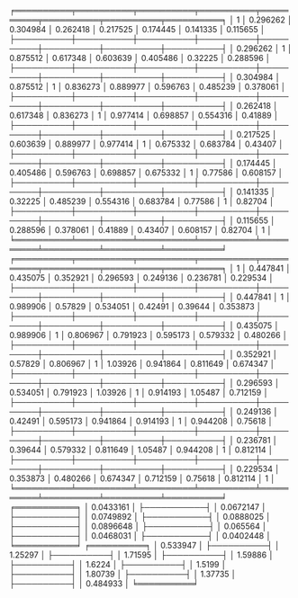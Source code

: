 ╒══════════╤══════════╤══════════╤══════════╤══════════╤══════════╤══════════╤══════════╕
│ 1        │ 0.296262 │ 0.304984 │ 0.262418 │ 0.217525 │ 0.174445 │ 0.141335 │ 0.115655 │
├──────────┼──────────┼──────────┼──────────┼──────────┼──────────┼──────────┼──────────┤
│ 0.296262 │ 1        │ 0.875512 │ 0.617348 │ 0.603639 │ 0.405486 │ 0.32225  │ 0.288596 │
├──────────┼──────────┼──────────┼──────────┼──────────┼──────────┼──────────┼──────────┤
│ 0.304984 │ 0.875512 │ 1        │ 0.836273 │ 0.889977 │ 0.596763 │ 0.485239 │ 0.378061 │
├──────────┼──────────┼──────────┼──────────┼──────────┼──────────┼──────────┼──────────┤
│ 0.262418 │ 0.617348 │ 0.836273 │ 1        │ 0.977414 │ 0.698857 │ 0.554316 │ 0.41889  │
├──────────┼──────────┼──────────┼──────────┼──────────┼──────────┼──────────┼──────────┤
│ 0.217525 │ 0.603639 │ 0.889977 │ 0.977414 │ 1        │ 0.675332 │ 0.683784 │ 0.43407  │
├──────────┼──────────┼──────────┼──────────┼──────────┼──────────┼──────────┼──────────┤
│ 0.174445 │ 0.405486 │ 0.596763 │ 0.698857 │ 0.675332 │ 1        │ 0.77586  │ 0.608157 │
├──────────┼──────────┼──────────┼──────────┼──────────┼──────────┼──────────┼──────────┤
│ 0.141335 │ 0.32225  │ 0.485239 │ 0.554316 │ 0.683784 │ 0.77586  │ 1        │ 0.82704  │
├──────────┼──────────┼──────────┼──────────┼──────────┼──────────┼──────────┼──────────┤
│ 0.115655 │ 0.288596 │ 0.378061 │ 0.41889  │ 0.43407  │ 0.608157 │ 0.82704  │ 1        │
╘══════════╧══════════╧══════════╧══════════╧══════════╧══════════╧══════════╧══════════╛
╒══════════╤══════════╤══════════╤══════════╤══════════╤══════════╤══════════╤══════════╕
│ 1        │ 0.447841 │ 0.435075 │ 0.352921 │ 0.296593 │ 0.249136 │ 0.236781 │ 0.229534 │
├──────────┼──────────┼──────────┼──────────┼──────────┼──────────┼──────────┼──────────┤
│ 0.447841 │ 1        │ 0.989906 │ 0.57829  │ 0.534051 │ 0.42491  │ 0.39644  │ 0.353873 │
├──────────┼──────────┼──────────┼──────────┼──────────┼──────────┼──────────┼──────────┤
│ 0.435075 │ 0.989906 │ 1        │ 0.806967 │ 0.791923 │ 0.595173 │ 0.579332 │ 0.480266 │
├──────────┼──────────┼──────────┼──────────┼──────────┼──────────┼──────────┼──────────┤
│ 0.352921 │ 0.57829  │ 0.806967 │ 1        │ 1.03926  │ 0.941864 │ 0.811649 │ 0.674347 │
├──────────┼──────────┼──────────┼──────────┼──────────┼──────────┼──────────┼──────────┤
│ 0.296593 │ 0.534051 │ 0.791923 │ 1.03926  │ 1        │ 0.914193 │ 1.05487  │ 0.712159 │
├──────────┼──────────┼──────────┼──────────┼──────────┼──────────┼──────────┼──────────┤
│ 0.249136 │ 0.42491  │ 0.595173 │ 0.941864 │ 0.914193 │ 1        │ 0.944208 │ 0.75618  │
├──────────┼──────────┼──────────┼──────────┼──────────┼──────────┼──────────┼──────────┤
│ 0.236781 │ 0.39644  │ 0.579332 │ 0.811649 │ 1.05487  │ 0.944208 │ 1        │ 0.812114 │
├──────────┼──────────┼──────────┼──────────┼──────────┼──────────┼──────────┼──────────┤
│ 0.229534 │ 0.353873 │ 0.480266 │ 0.674347 │ 0.712159 │ 0.75618  │ 0.812114 │ 1        │
╘══════════╧══════════╧══════════╧══════════╧══════════╧══════════╧══════════╧══════════╛
╒═══════════╕
│ 0.0433161 │
├───────────┤
│ 0.0672147 │
├───────────┤
│ 0.0749892 │
├───────────┤
│ 0.0888025 │
├───────────┤
│ 0.0896648 │
├───────────┤
│ 0.065564  │
├───────────┤
│ 0.0468031 │
├───────────┤
│ 0.0402448 │
╘═══════════╛
╒══════════╕
│ 0.533947 │
├──────────┤
│ 1.25297  │
├──────────┤
│ 1.71595  │
├──────────┤
│ 1.59886  │
├──────────┤
│ 1.6224   │
├──────────┤
│ 1.5199   │
├──────────┤
│ 1.80739  │
├──────────┤
│ 1.37735  │
├──────────┤
│ 0.484933 │
╘══════════╛
